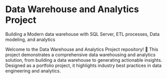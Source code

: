 # Data Warehouse and Analytics Project
Building a Modern  data warehouse with SQL Server, ETL processes, Data modeling, and analytics

Welcome to the Data Warehouse and Analytics Project repository! 🚀
This project demonstrates a comprehensive data warehousing and analytics solution, from building a data warehouse to generating actionable insights. Designed as a portfolio project, it highlights industry best practices in data engineering and analytics.
